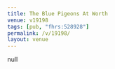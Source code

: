 ```yaml
---
title: The Blue Pigeons At Worth
venue: v19198
tags: [pub, "fhrs:528928"]
permalink: /v/19198/
layout: venue
---
```

null